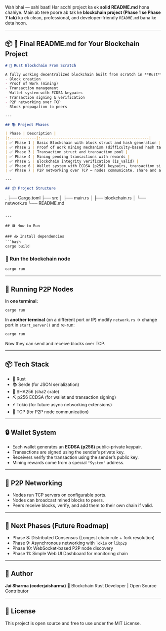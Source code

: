 Wah bhai — sahi baat! Har acchi project ka ek **solid README.md** hona chahiye.
Main ab tere poore ab tak ke **blockchain project (Phase 1 se Phase 7 tak)** ka ek clean, professional, and developer-friendly `README.md` bana ke deta hoon.

---

## 📦 📄 Final README.md for Your Blockchain Project

```markdown
# 🚀 Rust Blockchain From Scratch

A fully working decentralized blockchain built from scratch in **Rust** — covering:
- Block creation
- Proof of Work (mining)
- Transaction management
- Wallet system with ECDSA keypairs
- Transaction signing & verification
- P2P networking over TCP
- Block propagation to peers

---

## 📚 Project Phases

| Phase | Description |
|:------------|:-------------------------------------------------|
| ✅ Phase 1 | Basic Blockchain with block struct and hash generation |
| ✅ Phase 2 | Proof of Work mining mechanism (difficulty-based hash target) |
| ✅ Phase 3 | Transaction struct and transaction pool |
| ✅ Phase 4 | Mining pending transactions with rewards |
| ✅ Phase 5 | Blockchain integrity verification (is_valid) |
| ✅ Phase 6 | Wallet system with ECDSA (p256) keypairs, transaction signing & verification |
| ✅ Phase 7 | P2P networking over TCP — nodes communicate, share and accept mined blocks |

---

## 📦 Project Structure

```

.
├── Cargo.toml
├── src
│   ├── main.rs
│   ├── blockchain.rs
│   └── network.rs
└── README.md

````

---

## 🛠️ How to Run

### 📥 Install dependencies
```bash
cargo build
````

### 🏃 Run the blockchain node

```bash
cargo run
```

---

## 📡 Running P2P Nodes

In **one terminal:**

```bash
cargo run
```

In **another terminal** (on a different port or IP)
modify `network.rs` → change port in `start_server()`
and re-run:

```bash
cargo run
```

Now they can send and receive blocks over TCP.

---

## 📦 Tech Stack

* 🦀 Rust
* 📚 Serde (for JSON serialization)
* 🔐 SHA256 (sha2 crate)
* ⛏️ p256 ECDSA (for wallet and transaction signing)
* ⚡ Tokio (for future async networking extensions)
* 📡 TCP (for P2P node communication)

---

## 🔒 Wallet System

* Each wallet generates an **ECDSA (p256)** public-private keypair.
* Transactions are signed using the sender’s private key.
* Receivers verify the transaction using the sender’s public key.
* Mining rewards come from a special `"System"` address.

---

## 📡 P2P Networking

* Nodes run TCP servers on configurable ports.
* Nodes can broadcast mined blocks to peers.
* Peers receive blocks, verify, and add them to their own chain if valid.

---

## 📜 Next Phases (Future Roadmap)

* Phase 8: Distributed Consensus (Longest chain rule + fork resolution)
* Phase 9: Asynchronous networking with `Tokio` or `libp2p`
* Phase 10: WebSocket-based P2P node discovery
* Phase 11: Simple Web UI Dashboard for monitoring chain

---

## 📖 Author

**Jai Sharma (coderjaisharma)**
🚀 Blockchain Rust Developer | Open Source Contributor

---

## 📝 License

This project is open source and free to use under the MIT License.

